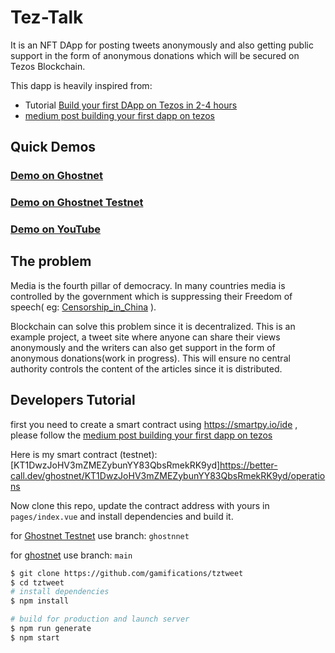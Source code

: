 # Tez-Talk

It is an NFT DApp for posting tweets anonymously and also getting public support in the form of anonymous donations which will be secured on Tezos Blockchain.

This dapp is heavily inspired from:
+ Tutorial [Build your first DApp on Tezos in 2-4 hours](https://styts.com/your-first-tezos-dapp) 
+  [medium post building your first dapp on tezos](https://medium.com/coinmonks/building-your-first-dapp-on-tezos-part-1-writing-smart-contract-on-smartpy-d7cdf27476f9)

## Quick Demos

### [Demo on Ghostnet](https://tez-talk.vercel.app/)
### [Demo on Ghostnet Testnet](https://tez-talk.vercel.app/)
### [Demo on YouTube](https://tez-talk.vercel.app/)


## The problem

Media is the fourth pillar of democracy. In many countries media is controlled by the government which is suppressing their Freedom of speech( eg: [Censorship_in_China](https://en.wikipedia.org/wiki/Censorship_in_China) ).

Blockchain can solve this problem since it is decentralized. This is an example project, a tweet site where anyone can share their views anonymously and the writers can also get support in the form of anonymous donations(work in progress). This will ensure no central authority controls the content of the articles since it is distributed.

## Developers Tutorial

first you need to create a smart contract using https://smartpy.io/ide , please follow the [medium post building your first dapp on tezos](https://medium.com/coinmonks/building-your-first-dapp-on-tezos-part-1-writing-smart-contract-on-smartpy-d7cdf27476f9)

Here is my smart contract (testnet): [KT1DwzJoHV3mZMEZybunYY83QbsRmekRK9yd]https://better-call.dev/ghostnet/KT1DwzJoHV3mZMEZybunYY83QbsRmekRK9yd/operations

Now clone this repo, update the contract address with yours in `pages/index.vue` and install dependencies and build it.

for [Ghostnet Testnet](https://tez-talk.vercel.app/) use branch: `ghostnnet`

for [ghostnet](https://tez-talk.vercel.app//) use branch: `main`


```bash
$ git clone https://github.com/gamifications/tztweet
$ cd tztweet
# install dependencies
$ npm install

# build for production and launch server
$ npm run generate
$ npm start
```

